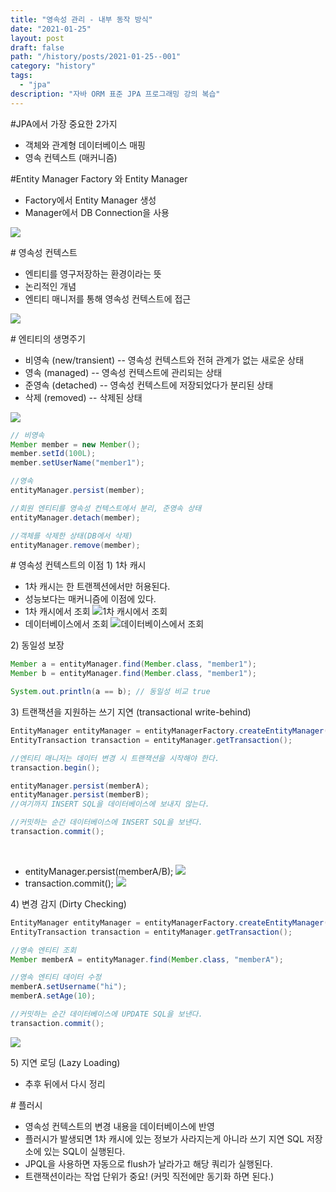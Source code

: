 ```yaml
---
title: "영속성 관리 - 내부 동작 방식"
date: "2021-01-25"
layout: post
draft: false
path: "/history/posts/2021-01-25--001"
category: "history"
tags:
  - "jpa"
description: "자바 ORM 표준 JPA 프로그래밍 강의 복습"
---
```


<span class="title__sub1"> #JPA에서 가장 중요한 2가지 </span>
- 객체와 관계형 데이터베이스 매핑
- 영속 컨텍스트 (매커니즘)


<span class="title__sub1"> #Entity Manager Factory 와 Entity Manager </span>
- Factory에서 Entity Manager 생성
- Manager에서 DB Connection을 사용

![](./001-01.png)


<span class="title__sub1"> # 영속성 컨텍스트 </span>
- 엔티티를 영구저장하는 환경이라는 뜻
- 논리적인 개념
- 엔티티 매니저를 통해 영속성 컨텍스트에 접근

![](./001-02.png)

<span class="title__sub1"> # 엔티티의 생명주기 </span>
- <span class="text-mark__red">비영속 (new/transient) </span>
    -- 영속성 컨텍스트와 전혀 관계가 없는 새로운 상태
- <span class="text-mark__red">영속 (managed)</span>
    -- 영속성 컨텍스트에 관리되는 상태
- <span class="text-mark__red">준영속 (detached)</span>
    -- 영속성 컨텍스트에 저장되었다가 분리된 상태
- <span class="text-mark__red">삭제 (removed)</span>
    -- 삭제된 상태
  
![](./001-03.png)

```java
// 비영속
Member member = new Member();
member.setId(100L);
member.setUserName("member1");

//영속
entityManager.persist(member);

//회원 엔티티를 영속성 컨텍스트에서 분리, 준영속 상태
entityManager.detach(member);

//객체를 삭제한 상태(DB에서 삭제)
entityManager.remove(member);
```


<span class="title__sub1"> # 영속성 컨텍스트의 이점 </span>
<span class="title__sub2">1) 1차 캐시</span>
- 1차 캐시는 한 트랜젝션에서만 허용된다.
- 성능보다는 매커니즘에 이점에 있다.
- 1차 캐시에서 조회
![1차 캐시에서 조회](./001-04.png)
- 데이터베이스에서 조회
![데이터베이스에서 조회](./001-05.png)   


<span class="title__sub2"> 2) 동일성 보장 </span>

```java
Member a = entityManager.find(Member.class, "member1");
Member b = entityManager.find(Member.class, "member1");

System.out.println(a == b); // 동일성 비교 true

```

<span class="title__sub2"> 3) 트랜잭션을 지원하는 쓰기 지연 (transactional write-behind) </span>
  
```java
EntityManager entityManager = entityManagerFactory.createEntityManager();
EntityTransaction transaction = entityManager.getTransaction();

//엔티티 매니저는 데이터 변경 시 트랜잭션을 시작해야 한다.
transaction.begin();

entityManager.persist(memberA);
entityManager.persist(memberB);
//여기까지 INSERT SQL을 데이터베이스에 보내지 않는다.

//커밋하는 순간 데이터베이스에 INSERT SQL을 보낸다.
transaction.commit();
```

<br/>

- entityManager.persist(memberA/B);
![](./001-06.png)
- transaction.commit();
![](./001-07.png)

<span class="title__sub2"> 4) 변경 감지 (Dirty Checking) </span>

```java
EntityManager entityManager = entityManagerFactory.createEntityManager();
EntityTransaction transaction = entityManager.getTransaction();

//영속 엔티티 조회
Member memberA = entityManager.find(Member.class, "memberA");

//영속 엔티티 데이터 수정
memberA.setUsername("hi");
memberA.setAge(10);

//커밋하는 순간 데이터베이스에 UPDATE SQL을 보낸다.
transaction.commit();

```

![](./001-08.png)

<span class="title__sub2"> 5) 지연 로딩 (Lazy Loading) </span>  
- 추후 뒤에서 다시 정리


<span class="title__sub1"> # 플러시 </span>
- 영속성 컨텍스트의 변경 내용을 데이터베이스에 반영
- 플러시가 발생되면 1차 캐시에 있는 정보가 사라지는게 아니라 쓰기 지연 SQL 저장소에 있는 SQL이 실행된다.
- JPQL을 사용하면 자동으로 flush가 날라가고 해당 쿼리가 실행된다.
- 트랜잭션이라는 작업 단위가 중요! (커밋 직전에만 동기화 하면 된다.)



<br>
